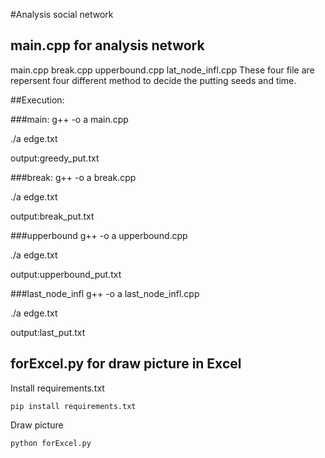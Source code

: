 #Analysis social network

## main.cpp for analysis network

main.cpp break.cpp upperbound.cpp lat_node_infl.cpp 
These four file are repersent four different method to decide the putting seeds and time.

##Execution:

###main:
g++ -o a main.cpp

./a edge.txt


output:greedy_put.txt

###break:
g++ -o a break.cpp

./a edge.txt


output:break_put.txt

###upperbound
g++ -o a upperbound.cpp

./a edge.txt


output:upperbound_put.txt

###last_node_infl
g++ -o a last_node_infl.cpp

./a edge.txt


output:last_put.txt

## forExcel.py for draw picture in Excel

Install requirements.txt

    pip install requirements.txt

Draw picture

    python forExcel.py
